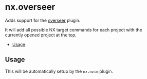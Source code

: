 # nx.overseer

Adds support for the [overseer](https://github.com/stevearc/overseer.nvim/tree/master) plugin.

It will add all possible NX target commands for each project with the currently opened project at the top.

<!-- toc -->

- [Usage](#usage)

<!-- tocstop -->

## Usage

This will be automatically setup by the `nx.nvim` plugin.
